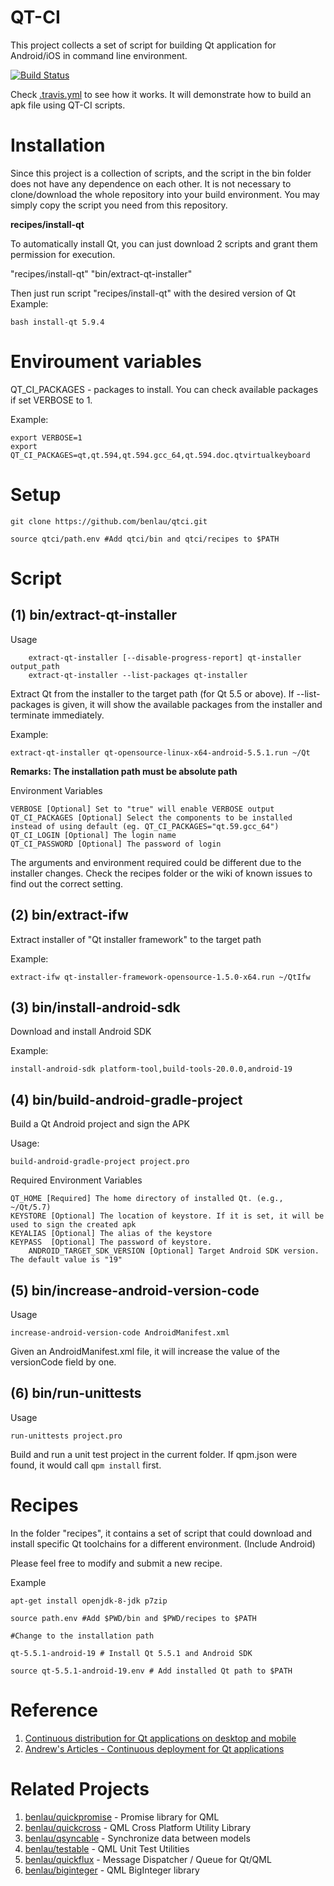 # QT-CI
This project collects a set of script for building Qt application for Android/iOS in command line environment.

[![Build Status](https://travis-ci.org/benlau/qtci.svg?branch=master)](https://travis-ci.org/benlau/qtci)

Check [.travis.yml](https://github.com/benlau/qtci/blob/master/.travis.yml) to see how it works.
It will demonstrate how to build an apk file using QT-CI scripts.

Installation
============

Since this project is a collection of scripts, and the script in the bin folder does not have any dependence on each other.
It is not necessary to clone/download the whole repository into your build environment.
You may simply copy the script you need from this repository.

**recipes/install-qt**

To automatically install Qt, you can just download 2 scripts and grant them permission for execution.

"recipes/install-qt"
"bin/extract-qt-installer"

Then just run script "recipes/install-qt" with the desired version of Qt
Example:

    bash install-qt 5.9.4

Enviroument variables
=====================

QT_CI_PACKAGES - packages to install. You can check available packages if set VERBOSE to 1.

Example:

    export VERBOSE=1
    export QT_CI_PACKAGES=qt,qt.594,qt.594.gcc_64,qt.594.doc.qtvirtualkeyboard

Setup
=====

    git clone https://github.com/benlau/qtci.git

    source qtci/path.env #Add qtci/bin and qtci/recipes to $PATH


Script
======

**(1) bin/extract-qt-installer**
--------------------------------

Usage

```
    extract-qt-installer [--disable-progress-report] qt-installer output_path
    extract-qt-installer --list-packages qt-installer
```

Extract Qt from the installer to the target path (for Qt 5.5 or above). If --list-packages is given, it will show the available packages from the installer and terminate immediately. 

Example:

    extract-qt-installer qt-opensource-linux-x64-android-5.5.1.run ~/Qt

**Remarks: The installation path must be absolute path**

Environment Variables

    VERBOSE [Optional] Set to "true" will enable VERBOSE output
    QT_CI_PACKAGES [Optional] Select the components to be installed instead of using default (eg. QT_CI_PACKAGES="qt.59.gcc_64")
    QT_CI_LOGIN [Optional] The login name 
    QT_CI_PASSWORD [Optional] The password of login

The arguments and environment required could be different due to the installer changes. Check the recipes folder or the wiki of known issues to find out the correct setting.

**(2) bin/extract-ifw**
--------------------------------

Extract installer of "Qt installer framework" to the target path

Example:

    extract-ifw qt-installer-framework-opensource-1.5.0-x64.run ~/QtIfw

**(3) bin/install-android-sdk**
--------------------------------

Download and install Android SDK

Example:

    install-android-sdk platform-tool,build-tools-20.0.0,android-19

**(4) bin/build-android-gradle-project**
--------------------------------

Build a Qt Android project and sign the APK

Usage:

    build-android-gradle-project project.pro

Required Environment Variables

    QT_HOME [Required] The home directory of installed Qt. (e.g., ~/Qt/5.7)
    KEYSTORE [Optional] The location of keystore. If it is set, it will be used to sign the created apk
    KEYALIAS [Optional] The alias of the keystore
    KEYPASS  [Optional] The password of keystore.
        ANDROID_TARGET_SDK_VERSION [Optional] Target Android SDK version. The default value is "19"

(5) bin/increase-android-version-code
--------------------------------

Usage

    increase-android-version-code AndroidManifest.xml

Given an AndroidManifest.xml file, it will increase the value of the versionCode field by one.

(6) bin/run-unittests
----------------------

Usage

    run-unittests project.pro

Build and run a unit test project in the current folder. If qpm.json were found, it would call `qpm install` first.

Recipes
=======


In the folder "recipes", it contains a set of script that could download and install specific Qt toolchains for a different environment. (Include Android)

Please feel free to modify and submit a new recipe.

Example

    apt-get install openjdk-8-jdk p7zip

    source path.env #Add $PWD/bin and $PWD/recipes to $PATH

    #Change to the installation path

    qt-5.5.1-android-19 # Install Qt 5.5.1 and Android SDK
    
    source qt-5.5.1-android-19.env # Add installed Qt path to $PATH


Reference
=========

 1. [Continuous distribution for Qt applications on desktop and mobile](http://www.slidedeck.io/lasconic/qtci-qtcon2016)
 1. [Andrew's Articles - Continuous deployment for Qt applications](http://andrewdolby.com/articles/2016/continuous-deployment-for-qt-applications/)

Related Projects
=================

 1. [benlau/quickpromise](https://github.com/benlau/quickpromise) - Promise library for QML
 2. [benlau/quickcross](https://github.com/benlau/quickcross) - QML Cross Platform Utility Library
 3. [benlau/qsyncable](https://github.com/benlau/qsyncable) - Synchronize data between models
 4. [benlau/testable](https://github.com/benlau/testable) - QML Unit Test Utilities
 5. [benlau/quickflux](https://github.com/benlau/quickflux) - Message Dispatcher / Queue for Qt/QML
 6. [benlau/biginteger](https://github.com/benlau/biginteger) - QML BigInteger library
